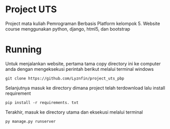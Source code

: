 # Project UTS
Project mata kuliah Pemrograman Berbasis Platform kelompok 5. Website course menggunakan python, django, html5, dan bootstrap

# Running
Untuk menjalankan website, pertama tama copy directory ini ke computer anda dengan mengeksekusi perintah berikut melalui terminal windows
```
git clone https://github.com/Lyznfin/project_uts_pbp
```
Selanjutnya masuk ke directory dimana project telah terdownload lalu install requirement
```
pip install -r requirements. txt
```
Terakhir, masuk ke directory utama dan eksekusi melalui terminal
```
py manage.py runserver
```
